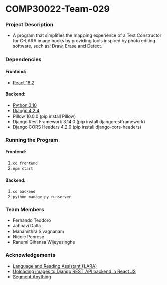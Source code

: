 # COMP30022-Team-029

### Project Description
- A program that simplifies the mapping experience of a Text Constructor for C-LARA image books by providing tools 
inspired by photo editing software, such as: Draw, Erase and Detect.

### Dependencies
#### Frontend:
- [React 18.2](https://react.dev/learn/installation)
#### Backend: 
- [Python 3.10](https://www.python.org/downloads/)
- [Django 4.2.4](https://www.djangoproject.com/download/)
- Pillow 10.0.0 (pip install Pillow)
- Django Rest Framework 3.14.0 (pip install djangorestframework)
- Django CORS Headers 4.2.0 (pip install django-cors-headers)

### Running the Program
#### Frontend:
1. `cd frontend`
2. `npm start`
#### Backend: 
1. `cd backend`
2. `python manage.py runserver`

### Team Members
- Fernando Teodoro
- Jahnavi Datla
- Mahamithra Sivagnanam
- Nicole Penrose
- Ranumi Gihansa Wijeyesinghe

### Acknowledgements
- [Language and Reading Assistant (LARA)](https://www.unige.ch/callector/lara)
- [Uploading images to Django REST API backend in React JS](https://medium.com/@cole_ruche/uploading-images-to-rest-api-backend-in-react-js-b931376b5833)
- [Segment Anything](https://github.com/facebookresearch/segment-anything)